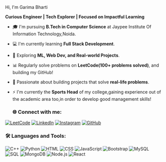   Hi, I'm Garima Bharti

**Curious Engineer | Tech Explorer | Focused on Impactful Learning**

- 🎓 I'm pursuing **B.Tech in Computer Science** at Jaypee Institute Of Information Technology,Noida.
- 💻 I'm currently learning **Full Stack Development**.
- 🚀 Exploring **ML, Web Dev, and Real-world Projects**.
- 📊 Regularly solve problems on **LeetCode(100+ problems solved)**, and building my GitHub!
- 🧠 Passionate about building projects that solve **real-life problems**.
- ⚡ I'm currently the **Sports Head** of my college,gaining experience out of the academic area too,in order to develop good management skills!

  ### 🌐 Connect with me:
[![LeetCode](https://img.shields.io/badge/LeetCode-orange?logo=leetcode&logoColor=white)](https://leetcode.com/gB_0109)
[![LinkedIn](https://img.shields.io/badge/LinkedIn-blue?logo=linkedin&logoColor=white)](https://www.linkedin.com/in/www.linkedin.com/in/garima-bharti-110229280)
[![Instagram](https://img.shields.io/badge/Instagram-pink?logo=instagram&logoColor=white)](https://instagram.com/garimabhartii)
[![GitHub](https://img.shields.io/badge/GitHub-black?logo=github&logoColor=white)](https://github.com/garimab0109)

### 🛠️ Languages and Tools:
![C++](https://img.shields.io/badge/C++-blue?logo=c%2B%2B&logoColor=white)
![Python](https://img.shields.io/badge/Python-yellow?logo=python&logoColor=white)
![HTML](https://img.shields.io/badge/HTML-orange?logo=html5&logoColor=white)
![CSS](https://img.shields.io/badge/CSS-blue?logo=css3&logoColor=white)
![JavaScript](https://img.shields.io/badge/JavaScript-yellow?logo=javascript&logoColor=white)
![Bootstrap](https://img.shields.io/badge/Bootstrap-purple?logo=bootstrap&logoColor=white)
![MySQL](https://img.shields.io/badge/MySQL-lightblue?logo=mysql&logoColor=white)
![SQL](https://img.shields.io/badge/SQL-blue?logo=postgresql&logoColor=white)
![MongoDB](https://img.shields.io/badge/MongoDB-green?logo=mongodb&logoColor=white)
![Node.js](https://img.shields.io/badge/Node.js-green?logo=node.js&logoColor=white)
![React](https://img.shields.io/badge/React-blue?logo=react&logoColor=white)
